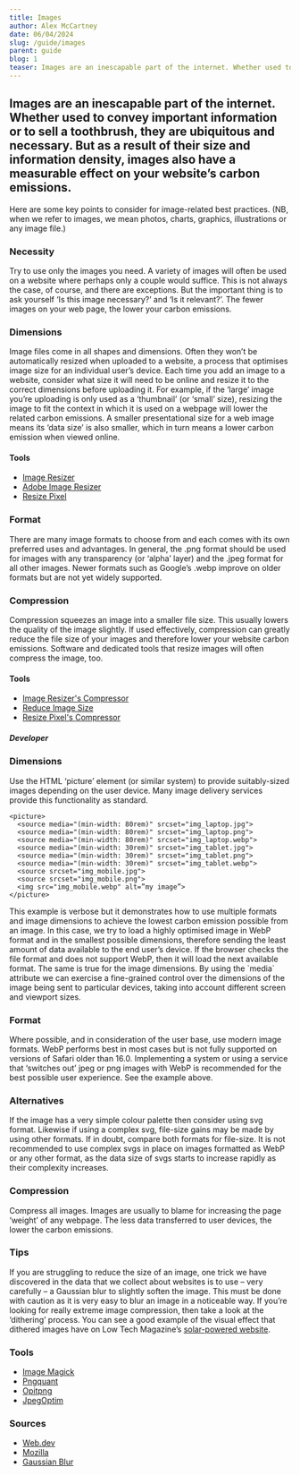 ```yaml
---
title: Images
author: Alex McCartney
date: 06/04/2024
slug: /guide/images
parent: guide
blog: 1
teaser: Images are an inescapable part of the internet. Whether used to convey important information or to sell a toothbrush, they are ubiquitous and necessary. But as a result of their size and information density, images also have a measurable effect on your website’s carbon emissions.
---
```


## Images are an inescapable part of the internet. Whether used to convey important information or to sell a toothbrush, they are ubiquitous and necessary. But as a result of their size and information density, images also have a measurable effect on your website’s carbon emissions.

Here are some key points to consider for image-related best practices. (NB, when we refer to images, we mean photos, charts, graphics, illustrations or any image file.)

### Necessity

Try to use only the images you need. A variety of images will often be used on a website where perhaps only a couple would suffice. This is not always the case, of course, and there are exceptions. But the important thing is to ask yourself ‘Is this image necessary?’ and ‘Is it relevant?’. The fewer images on your web page, the lower your carbon emissions.

### Dimensions

Image files come in all shapes and dimensions. Often they won’t be automatically resized when uploaded to a website, a process that optimises image size for an individual user’s device. Each time you add an image to a website, consider what size it will need to be online and resize it to the correct dimensions before uploading it. For example, if the ‘large’ image you’re uploading is only used as a ‘thumbnail’ (or ‘small’ size), resizing the image to fit the context in which it is used on a webpage will lower the related carbon emissions. A smaller presentational size for a web image means its ‘data size’ is also smaller, which in turn means a lower carbon emission when viewed online.

#### Tools

- [Image Resizer](https://imageresizer.com/)
- [Adobe Image Resizer](https://www.adobe.com/express/feature/image/resize)
- [Resize Pixel](https://www.resizepixel.com/)

### Format

There are many image formats to choose from and each comes with its own preferred uses and advantages. In general, the .png format should be used for images with any transparency (or ‘alpha’ layer) and the .jpeg format for all other images. Newer formats such as Google’s .webp improve on older formats but are not yet widely supported.

### Compression

Compression squeezes an image into a smaller file size. This usually lowers the quality of the image slightly. If used effectively, compression can greatly reduce the file size of your images and therefore lower your website carbon emissions. Software and dedicated tools that resize images will often compress the image, too.

#### Tools

- [Image Resizer's Compressor](https://imageresizer.com/image-compressor)
- [Reduce Image Size](https://reduceimagesize.net/)
- [Resize Pixel's Compressor](https://www.resizepixel.com/compress-image)

##### Developer

### Dimensions

Use the HTML ‘picture’ element (or similar system) to provide suitably-sized images depending on the user device. Many image delivery services provide this functionality as standard.

```
<picture>
  <source media="(min-width: 80rem)" srcset="img_laptop.jpg">
  <source media="(min-width: 80rem)" srcset="img_laptop.png">
  <source media="(min-width: 80rem)" srcset="img_laptop.webp">
  <source media="(min-width: 30rem)" srcset="img_tablet.jpg">
  <source media="(min-width: 30rem)" srcset="img_tablet.png">
  <source media="(min-width: 30rem)" srcset="img_tablet.webp">
  <source srcset="img_mobile.jpg">
  <source srcset="img_mobile.png">
  <img src="img_mobile.webp" alt=”my image”>
</picture>
```

This example is verbose but it demonstrates how to use multiple formats and image dimensions to achieve the lowest carbon emission possible from an image. In this case, we try to load a highly optimised image in WebP format and in the smallest possible dimensions, therefore sending the least amount of data available to the end user’s device. If the browser checks the file format and does not support WebP, then it will load the next available format. The same is true for the image dimensions. By using the \`media\` attribute we can exercise a fine-grained control over the dimensions of the image being sent to particular devices, taking into account different screen and viewport sizes.

### Format

Where possible, and in consideration of the user base, use modern image formats. WebP performs best in most cases but is not fully supported on versions of Safari older than 16.0. Implementing a system or using a service that ‘switches out’ jpeg or png images with WebP is recommended for the best possible user experience. See the example above.

### Alternatives

If the image has a very simple colour palette then consider using svg format. Likewise if using a complex svg, file-size gains may be made by using other formats. If in doubt, compare both formats for file-size. It is not recommended to use complex svgs in place on images formatted as WebP or any other format, as the data size of svgs starts to increase rapidly as their complexity increases.

### Compression

Compress all images. Images are usually to blame for increasing the page ‘weight’ of any webpage. The less data transferred to user devices, the lower the carbon emissions.

### Tips

If you are struggling to reduce the size of an image, one trick we have discovered in the data that we collect about websites is to use – very carefully – a Gaussian blur to slightly soften the image. This must be done with caution as it is very easy to blur an image in a noticeable way.
If you’re looking for really extreme image compression, then take a look at the ‘dithering’ process. You can see a good example of the visual effect that dithered images have on Low Tech Magazine’s [solar-powered website](https://solar.lowtechmagazine.com/).

### Tools

- [Image Magick](https://imagemagick.org/)
- [Pngquant](https://pngquant.org/)
- [Opitpng](http://optipng.sourceforge.net/)
- [JpegOptim](https://github.com/tjko/jpegoptim)

### Sources

- [Web.dev](https://web.dev/learn/accessibility/images/)
- [Mozilla](https://developer.mozilla.org/en-US/docs/Web/Media/Formats/Image_types)
- [Gaussian Blur](https://en.wikipedia.org/wiki/Gaussian_blur)
